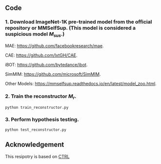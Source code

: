 ## Code
### 1. Download ImageNet-1K pre-trained model from the official repository or MMSelfSup. (This model is considered a suspicious model $M_{sus}$.)
MAE: https://github.com/facebookresearch/mae.

CAE: https://github.com/lxtGH/CAE.

iBOT: https://github.com/bytedance/ibot.

SimMIM: https://github.com/microsoft/SimMIM.

Other Models: https://mmselfsup.readthedocs.io/en/latest/model_zoo.html.

### 2. Train the reconstructor $M_r$.
```
python train_reconstructor.py
```

### 3. Perform hypothesis testing.
```
python test_reconstructor.py
```

## Acknowledgement
This resipotry is based on [CTRL](https://github.com/meet-cjli/CTRL)
